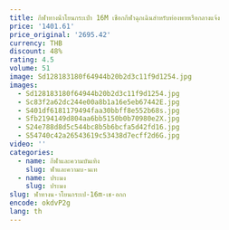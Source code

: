 ```yaml
---
title: กีฬาทางน้ําโยนกระเป๋า 16M เชือกกีฬาฉุกเฉินสําหรับท่องพายเรือกลางแจ้ง
price: '1401.61'
price_original: '2695.42'
currency: THB
discount: 48%
rating: 4.5
volume: 51
image: Sd128183180f64944b20b2d3c11f9d1254.jpg
images:
  - Sd128183180f64944b20b2d3c11f9d1254.jpg
  - Sc83f2a62dc244e00a8b1a16e5eb67442E.jpg
  - S401df6181179494faa30bbff8e552b68s.jpg
  - Sfb2194149d804aa6bb5150b0b70980e2X.jpg
  - S24e788d8d5c544bc8b5b6bcfa5d42fd16.jpg
  - S54740c42a26543619c53438d7ecff2d6G.jpg
video: ''
categories:
  - name: กีฬาและความบันเทิง
    slug: ฬาและความบ-นเท
  - name: ประมง
    slug: ประมง
slug: ฬาทางน-าโยนกระเป-16m-เช-อกก
encode: okdvP2g
lang: th
---
```

  